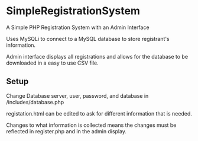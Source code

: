 SimpleRegistrationSystem
========================

A Simple PHP Registration System with an Admin Interface

Uses MySQLi to connect to a MySQL database to store registrant's information.

Admin interface displays all registrations and allows for the database to be downloaded in a easy to use CSV file.

<h2>Setup</h2>
Change Database server, user, password, and database in /includes/database.php

registation.html can be edited to ask for different information that is needed. 

Changes to what information is collected means the changes must be reflected in register.php and in the admin display.
